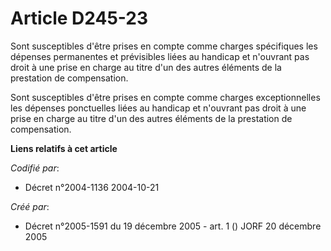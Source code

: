 # Article D245-23

Sont susceptibles d'être prises en compte comme charges spécifiques les dépenses permanentes et prévisibles liées au handicap
et n'ouvrant pas droit à une prise en charge au titre d'un des autres éléments de la prestation de compensation.

Sont susceptibles d'être prises en compte comme charges exceptionnelles les dépenses ponctuelles liées au handicap et
n'ouvrant pas droit à une prise en charge au titre d'un des autres éléments de la prestation de compensation.

**Liens relatifs à cet article**

_Codifié par_:

  - Décret n°2004-1136 2004-10-21

_Créé par_:

  - Décret n°2005-1591 du 19 décembre 2005 - art. 1 () JORF 20 décembre 2005
